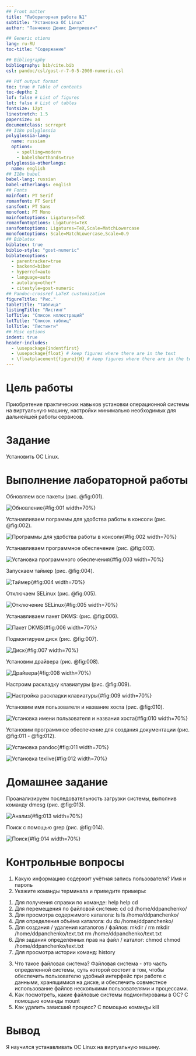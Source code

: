 ```yaml
---
## Front matter
title: "Лабораторная работа №1"
subtitle: "Установка ОС Linux"
author: "Панченко Денис Дмитриевич"

## Generic otions
lang: ru-RU
toc-title: "Содержание"

## Bibliography
bibliography: bib/cite.bib
csl: pandoc/csl/gost-r-7-0-5-2008-numeric.csl

## Pdf output format
toc: true # Table of contents
toc-depth: 2
lof: false # List of figures
lot: false # List of tables
fontsize: 12pt
linestretch: 1.5
papersize: a4
documentclass: scrreprt
## I18n polyglossia
polyglossia-lang:
  name: russian
  options:
	- spelling=modern
	- babelshorthands=true
polyglossia-otherlangs:
  name: english
## I18n babel
babel-lang: russian
babel-otherlangs: english
## Fonts
mainfont: PT Serif
romanfont: PT Serif
sansfont: PT Sans
monofont: PT Mono
mainfontoptions: Ligatures=TeX
romanfontoptions: Ligatures=TeX
sansfontoptions: Ligatures=TeX,Scale=MatchLowercase
monofontoptions: Scale=MatchLowercase,Scale=0.9
## Biblatex
biblatex: true
biblio-style: "gost-numeric"
biblatexoptions:
  - parentracker=true
  - backend=biber
  - hyperref=auto
  - language=auto
  - autolang=other*
  - citestyle=gost-numeric
## Pandoc-crossref LaTeX customization
figureTitle: "Рис."
tableTitle: "Таблица"
listingTitle: "Листинг"
lofTitle: "Список иллюстраций"
lotTitle: "Список таблиц"
lolTitle: "Листинги"
## Misc options
indent: true
header-includes:
  - \usepackage{indentfirst}
  - \usepackage{float} # keep figures where there are in the text
  - \floatplacement{figure}{H} # keep figures where there are in the text
---
```


# Цель работы

Приобретение практических навыков установки операционной системы на виртуальную машину, настройки минимально необходимых для дальнейшей работы сервисов.

# Задание

Установить ОС Linux.

# Выполнение лабораторной работы

Обновляем все пакеты (рис. @fig:001).

![Обновление](image/1.png){#fig:001 width=70%}

Устанавливаем пограммы для удобства работы в консоли (рис. @fig:002).

![Программы для удобства работы в консоли](image/2.png){#fig:002 width=70%}

Устанавливаем программное обеспечение (рис. @fig:003).

![Установка программного обеспечения](image/3.png){#fig:003 width=70%}

Запускаем таймер (рис. @fig:004).

![Таймер](image/4.png){#fig:004 width=70%}

Отключаем SELinux (рис. @fig:005).

![Отключение SELinux](image/5.png){#fig:005 width=70%}

Устанавливаем пакет DKMS: (рис. @fig:006).

![Пакет DKMS](image/6.png){#fig:006 width=70%}

Подмонтируем диск (рис. @fig:007).

![Диск](image/7.png){#fig:007 width=70%}

Установим драйвера (рис. @fig:008).

![Драйвера](image/8.png){#fig:008 width=70%}

Настроим раскладку клавиатуры (рис. @fig:009).

![Настройка раскладки клавиатуры](image/9.png){#fig:009 width=70%}

Установим имя пользователя и название хоста (рис. @fig:010).

![Установка имени пользователя и названия хоста](image/10.png){#fig:010 width=70%}

Установим программное обеспечение для создания документации (рис. @fig:011 - @fig:012).

![Установка pandoc](image/11.png){#fig:011 width=70%}

![Установка texlive](image/12.png){#fig:012 width=70%}

# Домашнее задание

Проанализируем последовательность загрузки системы, выполнив команду dmesg (рис. @fig:013).

![Анализ](image/13.png){#fig:013 width=70%}

Поиск с помощью grep (рис. @fig:014).

![Поиск](image/14.png){#fig:014 width=70%}

# Контрольные вопросы

1. Какую информацию содержит учётная запись пользователя?
Имя и пароль
2. Укажите команды терминала и приведите примеры:
1) Для получения справки по команде:
help
help cd
2) Для перемещения по файловой системе:
cd
cd /home/ddpanchenko/
3) Для просмотра содержимого каталога:
ls
ls /home/ddpanchenko/
4) Для определения объёма каталога:
du
du /home/ddpanchenko/
5) Для создания / удаления каталогов / файлов:
mkdir / rm
mkdir /home/ddpanchenko/text.txt
rm /home/ddpanchenko/text.txt
6) Для задания определённых прав на файл / каталог:
chmod
chmod /home/ddpanchenko/text.txt
7) Для просмотра истории команд:
history
3. Что такое файловая система?
Файловая система - это часть определенной системы, суть которой состоит в том, чтобы обеспечить пользователю удобный интерфейс при работе с данными, хранящимися на диске, и обеспечить совместное использование файлов несколькими пользователями и процессами.
4. Как посмотреть, какие файловые системы подмонтированы в ОС?
С помощью команды mount
5. Как удалить зависший процесс?
С помощью команды kill

# Вывод

Я научился устанавливать ОС Linux на виртуальную машину.
